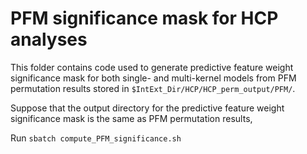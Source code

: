 # PFM significance mask for HCP analyses

This folder contains code used to generate predictive feature weight significance mask for both single- and multi-kernel models from PFM permutation results stored in `$IntExt_Dir/HCP/HCP_perm_output/PFM/`.

Suppose that the output directory for the predictive feature weight significance mask is the same as PFM permutation results,

Run `sbatch compute_PFM_significance.sh`

